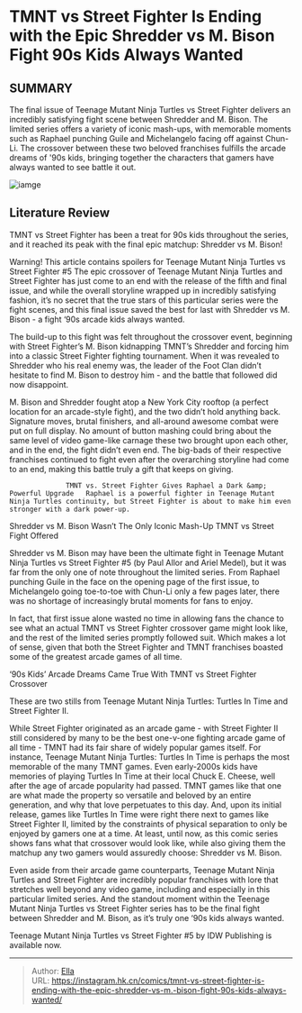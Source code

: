 # TMNT vs Street Fighter Is Ending with the Epic Shredder vs M. Bison Fight 90s Kids Always Wanted


## SUMMARY 



  The final issue of Teenage Mutant Ninja Turtles vs Street Fighter delivers an incredibly satisfying fight scene between Shredder and M. Bison.   The limited series offers a variety of iconic mash-ups, with memorable moments such as Raphael punching Guile and Michelangelo facing off against Chun-Li.   The crossover between these two beloved franchises fulfills the arcade dreams of &#39;90s kids, bringing together the characters that gamers have always wanted to see battle it out.  

![iamge](https://static1.srcdn.com/wordpress/wp-content/uploads/2023/12/shredder-vs-m-bison.jpg)

## Literature Review

TMNT vs Street Fighter has been a treat for 90s kids throughout the series, and it reached its peak with the final epic matchup: Shredder vs M. Bison!




Warning! This article contains spoilers for Teenage Mutant Ninja Turtles vs Street Fighter #5 The epic crossover of Teenage Mutant Ninja Turtles and Street Fighter has just come to an end with the release of the fifth and final issue, and while the overall storyline wrapped up in incredibly satisfying fashion, it’s no secret that the true stars of this particular series were the fight scenes, and this final issue saved the best for last with Shredder vs M. Bison - a fight ‘90s arcade kids always wanted.




The build-up to this fight was felt throughout the crossover event, beginning with Street Fighter’s M. Bison kidnapping TMNT’s Shredder and forcing him into a classic Street Fighter fighting tournament. When it was revealed to Shredder who his real enemy was, the leader of the Foot Clan didn’t hesitate to find M. Bison to destroy him - and the battle that followed did now disappoint.

         

M. Bison and Shredder fought atop a New York City rooftop (a perfect location for an arcade-style fight), and the two didn’t hold anything back. Signature moves, brutal finishers, and all-around awesome combat were put on full display. No amount of button mashing could bring about the same level of video game-like carnage these two brought upon each other, and in the end, the fight didn’t even end. The big-bads of their respective franchises continued to fight even after the overarching storyline had come to an end, making this battle truly a gift that keeps on giving.




                  TMNT vs. Street Fighter Gives Raphael a Dark &amp; Powerful Upgrade   Raphael is a powerful fighter in Teenage Mutant Ninja Turtles continuity, but Street Fighter is about to make him even stronger with a dark power-up.    


 Shredder vs M. Bison Wasn’t The Only Iconic Mash-Up TMNT vs Street Fight Offered 
          

Shredder vs M. Bison may have been the ultimate fight in Teenage Mutant Ninja Turtles vs Street Fighter #5 (by Paul Allor and Ariel Medel), but it was far from the only one of note throughout the limited series. From Raphael punching Guile in the face on the opening page of the first issue, to Michelangelo going toe-to-toe with Chun-Li only a few pages later, there was no shortage of increasingly brutal moments for fans to enjoy.

In fact, that first issue alone wasted no time in allowing fans the chance to see what an actual TMNT vs Street Fighter crossover game might look like, and the rest of the limited series promptly followed suit. Which makes a lot of sense, given that both the Street Fighter and TMNT franchises boasted some of the greatest arcade games of all time.






 ‘90s Kids’ Arcade Dreams Came True With TMNT vs Street Fighter Crossover 
          



These are two stills from Teenage Mutant Ninja Turtles: Turtles In Time and Street Fighter II.




While Street Fighter originated as an arcade game - with Street Fighter II still considered by many to be the best one-v-one fighting arcade game of all time - TMNT had its fair share of widely popular games itself. For instance, Teenage Mutant Ninja Turtles: Turtles In Time is perhaps the most memorable of the many TMNT games. Even early-2000s kids have memories of playing Turtles In Time at their local Chuck E. Cheese, well after the age of arcade popularity had passed. TMNT games like that one are what made the property so versatile and beloved by an entire generation, and why that love perpetuates to this day. And, upon its initial release, games like Turtles In Time were right there next to games like Street Fighter II, limited by the constraints of physical separation to only be enjoyed by gamers one at a time. At least, until now, as this comic series shows fans what that crossover would look like, while also giving them the matchup any two gamers would assuredly choose: Shredder vs M. Bison.




Even aside from their arcade game counterparts, Teenage Mutant Ninja Turtles and Street Fighter are incredibly popular franchises with lore that stretches well beyond any video game, including and especially in this particular limited series. And the standout moment within the Teenage Mutant Ninja Turtles vs Street Fighter series has to be the final fight between Shredder and M. Bison, as it’s truly one ‘90s kids always wanted.

Teenage Mutant Ninja Turtles vs Street Fighter #5 by IDW Publishing is available now.



---

> Author: [Ella](https://instagram.hk.cn/)  
> URL: https://instagram.hk.cn/comics/tmnt-vs-street-fighter-is-ending-with-the-epic-shredder-vs-m.-bison-fight-90s-kids-always-wanted/  

